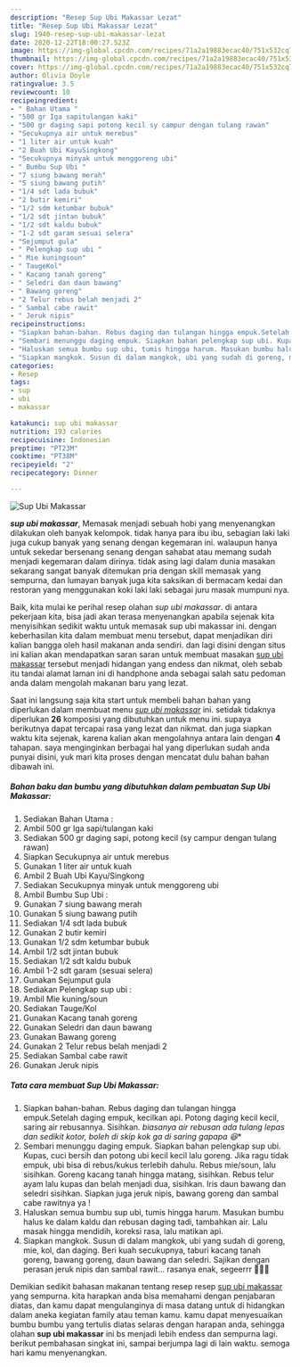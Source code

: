 ```yaml
---
description: "Resep Sup Ubi Makassar Lezat"
title: "Resep Sup Ubi Makassar Lezat"
slug: 1940-resep-sup-ubi-makassar-lezat
date: 2020-12-22T18:00:27.523Z
image: https://img-global.cpcdn.com/recipes/71a2a19883ecac40/751x532cq70/sup-ubi-makassar-foto-resep-utama.jpg
thumbnail: https://img-global.cpcdn.com/recipes/71a2a19883ecac40/751x532cq70/sup-ubi-makassar-foto-resep-utama.jpg
cover: https://img-global.cpcdn.com/recipes/71a2a19883ecac40/751x532cq70/sup-ubi-makassar-foto-resep-utama.jpg
author: Olivia Doyle
ratingvalue: 3.5
reviewcount: 10
recipeingredient:
- " Bahan Utama "
- "500 gr Iga sapitulangan kaki"
- "500 gr daging sapi potong kecil sy campur dengan tulang rawan"
- "Secukupnya air untuk merebus"
- "1 liter air untuk kuah"
- "2 Buah Ubi KayuSingkong"
- "Secukupnya minyak untuk menggoreng ubi"
- " Bumbu Sup Ubi "
- "7 siung bawang merah"
- "5 siung bawang putih"
- "1/4 sdt lada bubuk"
- "2 butir kemiri"
- "1/2 sdm ketumbar bubuk"
- "1/2 sdt jintan bubuk"
- "1/2 sdt kaldu bubuk"
- "1-2 sdt garam sesuai selera"
- "Sejumput gula"
- " Pelengkap sup ubi "
- " Mie kuningsoun"
- " TaugeKol"
- " Kacang tanah goreng"
- " Seledri dan daun bawang"
- " Bawang goreng"
- "2 Telur rebus belah menjadi 2"
- " Sambal cabe rawit"
- " Jeruk nipis"
recipeinstructions:
- "Siapkan bahan-bahan. Rebus daging dan tulangan hingga empuk.Setelah daging empuk, kecilkan api. Potong daging kecil kecil, saring air rebusannya. Sisihkan. *biasanya air rebusan ada tulang lepas dan sedikit kotor, boleh di skip kok ga di saring gapapa 😆**"
- "Sembari menunggu daging empuk. Siapkan bahan pelengkap sup ubi. Kupas, cuci bersih dan potong ubi kecil kecil lalu goreng. Jika ragu tidak empuk, ubi bisa di rebus/kukus terlebih dahulu. Rebus mie/soun, lalu sisihkan. Goreng kacang tanah hingga matang, sisihkan. Rebus telur ayam lalu kupas dan belah menjadi dua, sisihkan. Iris daun bawang dan seledri sisihkan. Siapkan juga jeruk nipis, bawang goreng dan sambal cabe rawitnya ya !"
- "Haluskan semua bumbu sup ubi, tumis hingga harum. Masukan bumbu halus ke dalam kaldu dan rebusan daging tadi, tambahkan air. Lalu masak hingga mendidih, koreksi rasa, lalu matikan api."
- "Siapkan mangkok. Susun di dalam mangkok, ubi yang sudah di goreng, mie, kol, dan daging. Beri kuah secukupnya, taburi kacang tanah goreng, bawang goreng, daun bawang dan seledri. Sajikan dengan perasan jeruk nipis dan sambal rawit... rasanya enak, segeerrr 🤤🤤🤤"
categories:
- Resep
tags:
- sup
- ubi
- makassar

katakunci: sup ubi makassar 
nutrition: 193 calories
recipecuisine: Indonesian
preptime: "PT23M"
cooktime: "PT38M"
recipeyield: "2"
recipecategory: Dinner

---
```



![Sup Ubi Makassar](https://img-global.cpcdn.com/recipes/71a2a19883ecac40/751x532cq70/sup-ubi-makassar-foto-resep-utama.jpg)

<b><i>sup ubi makassar</i></b>, Memasak menjadi sebuah hobi yang menyenangkan dilakukan oleh banyak kelompok. tidak hanya para ibu ibu, sebagian laki laki juga cukup banyak yang senang dengan kegemaran ini. walaupun hanya untuk sekedar bersenang senang dengan sahabat atau memang sudah menjadi kegemaran dalam dirinya. tidak asing lagi dalam dunia masakan sekarang sangat banyak ditemukan pria dengan skill memasak yang sempurna, dan lumayan banyak juga kita saksikan di bermacam kedai dan restoran yang menggunakan koki laki laki sebagai juru masak mumpuni nya.



Baik, kita mulai ke perihal resep olahan <i>sup ubi makassar</i>. di antara pekerjaan kita, bisa jadi akan terasa menyenangkan apabila sejenak kita menyisihkan sedikit waktu untuk memasak sup ubi makassar ini. dengan keberhasilan kita dalam membuat menu tersebut, dapat menjadikan diri kalian bangga oleh hasil makanan anda sendiri. dan lagi disini dengan situs ini kalian akan mendapatkan saran saran untuk membuat masakan <u>sup ubi makassar</u> tersebut menjadi hidangan yang endess dan nikmat, oleh sebab itu tandai alamat laman ini di handphone anda sebagai salah satu pedoman anda dalam mengolah makanan baru yang lezat.


Saat ini langsung saja kita start untuk membeli bahan bahan yang diperlukan dalam membuat menu <u><i>sup ubi makassar</i></u> ini. setidak tidaknya diperlukan <b>26</b> komposisi yang dibutuhkan untuk menu ini. supaya berikutnya dapat tercapai rasa yang lezat dan nikmat. dan juga siapkan waktu kita sejenak, karena kalian akan mengolahnya antara lain dengan <b>4</b> tahapan. saya menginginkan berbagai hal yang diperlukan sudah anda punyai disini, yuk mari kita proses dengan mencatat dulu bahan bahan dibawah ini.

<!--inarticleads1-->

##### Bahan baku dan bumbu yang dibutuhkan dalam pembuatan Sup Ubi Makassar:

1. Sediakan  Bahan Utama :
1. Ambil 500 gr Iga sapi/tulangan kaki
1. Sediakan 500 gr daging sapi, potong kecil (sy campur dengan tulang rawan)
1. Siapkan Secukupnya air untuk merebus
1. Gunakan 1 liter air untuk kuah
1. Ambil 2 Buah Ubi Kayu/Singkong
1. Sediakan Secukupnya minyak untuk menggoreng ubi
1. Ambil  Bumbu Sup Ubi :
1. Gunakan 7 siung bawang merah
1. Gunakan 5 siung bawang putih
1. Sediakan 1/4 sdt lada bubuk
1. Gunakan 2 butir kemiri
1. Gunakan 1/2 sdm ketumbar bubuk
1. Ambil 1/2 sdt jintan bubuk
1. Sediakan 1/2 sdt kaldu bubuk
1. Ambil 1-2 sdt garam (sesuai selera)
1. Gunakan Sejumput gula
1. Sediakan  Pelengkap sup ubi :
1. Ambil  Mie kuning/soun
1. Sediakan  Tauge/Kol
1. Gunakan  Kacang tanah goreng
1. Gunakan  Seledri dan daun bawang
1. Gunakan  Bawang goreng
1. Gunakan 2 Telur rebus belah menjadi 2
1. Sediakan  Sambal cabe rawit
1. Gunakan  Jeruk nipis




<!--inarticleads2-->

##### Tata cara membuat Sup Ubi Makassar:

1. Siapkan bahan-bahan. Rebus daging dan tulangan hingga empuk.Setelah daging empuk, kecilkan api. Potong daging kecil kecil, saring air rebusannya. Sisihkan. *biasanya air rebusan ada tulang lepas dan sedikit kotor, boleh di skip kok ga di saring gapapa 😆**
1. Sembari menunggu daging empuk. Siapkan bahan pelengkap sup ubi. Kupas, cuci bersih dan potong ubi kecil kecil lalu goreng. Jika ragu tidak empuk, ubi bisa di rebus/kukus terlebih dahulu. Rebus mie/soun, lalu sisihkan. Goreng kacang tanah hingga matang, sisihkan. Rebus telur ayam lalu kupas dan belah menjadi dua, sisihkan. Iris daun bawang dan seledri sisihkan. Siapkan juga jeruk nipis, bawang goreng dan sambal cabe rawitnya ya !
1. Haluskan semua bumbu sup ubi, tumis hingga harum. Masukan bumbu halus ke dalam kaldu dan rebusan daging tadi, tambahkan air. Lalu masak hingga mendidih, koreksi rasa, lalu matikan api.
1. Siapkan mangkok. Susun di dalam mangkok, ubi yang sudah di goreng, mie, kol, dan daging. Beri kuah secukupnya, taburi kacang tanah goreng, bawang goreng, daun bawang dan seledri. Sajikan dengan perasan jeruk nipis dan sambal rawit... rasanya enak, segeerrr 🤤🤤🤤




Demikian sedikit bahasan makanan tentang resep resep <u>sup ubi makassar</u> yang sempurna. kita harapkan anda bisa memahami dengan penjabaran diatas, dan kamu dapat mengulanginya di masa datang untuk di hidangkan dalam aneka kegiatan family atau teman kamu. kamu dapat menyesuaikan bumbu bumbu yang tertulis diatas selaras dengan harapan anda, sehingga olahan <b>sup ubi makassar</b> ini bs menjadi lebih endess dan sempurna lagi. berikut pembahasan singkat ini, sampai berjumpa lagi di lain waktu. semoga hari kamu menyenangkan.
